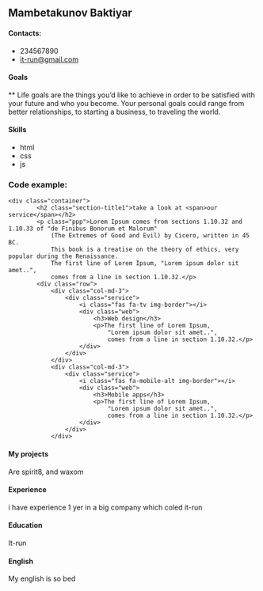 ## Mambetakunov Baktiyar
#### Contacts:
* 234567890
* it-run@gmail.com
#### Goals
** Life goals are the things you’d like to achieve in order to be satisfied with your future and who you become. Your personal goals could range from better relationships, to starting a business, to traveling the world.
#### Skills
* html
* css
* js
### Code example:
```
<div class="container">
        <h2 class="section-title1">take a look at <span>our service</span></h2>
        <p class="ppp">Lorem Ipsum comes from sections 1.10.32 and 1.10.33 of "de Finibus Bonorum et Malorum"
            (The Extremes of Good and Evil) by Cicero, written in 45 BC.
            This book is a treatise on the theory of ethics, very popular during the Renaissance.
            The first line of Lorem Ipsum, "Lorem ipsum dolor sit amet..",
            comes from a line in section 1.10.32.</p>
        <div class="row">
            <div class="col-md-3">
                <div class="service">
                    <i class="fas fa-tv img-border"></i>
                    <div class="web">
                        <h3>Web design</h3>
                        <p>The first line of Lorem Ipsum,
                            "Lorem ipsum dolor sit amet..",
                            comes from a line in section 1.10.32.</p>
                    </div>
                </div>
            </div>
            <div class="col-md-3">
                <div class="service">
                    <i class="fas fa-mobile-alt img-border"></i>
                    <div class="web">
                        <h3>Mobile apps</h3>
                        <p>The first line of Lorem Ipsum,
                            "Lorem ipsum dolor sit amet..",
                            comes from a line in section 1.10.32.</p>
                    </div>
                </div>
            </div>
```
#### My projects
Are spirit8, and waxom
#### Experience
i have experience 1 yer in a big company which coled it-run
#### Education
It-run
#### English
My english is so bed

